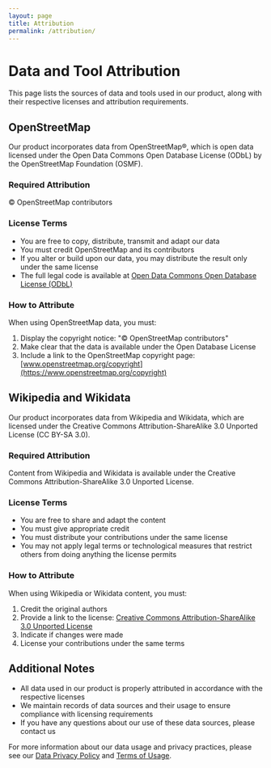 ```yaml
---
layout: page
title: Attribution
permalink: /attribution/
---
```


# Data and Tool Attribution

This page lists the sources of data and tools used in our product, along with their respective licenses and attribution requirements.

## OpenStreetMap

Our product incorporates data from OpenStreetMap®, which is open data licensed under the Open Data Commons Open Database License (ODbL) by the OpenStreetMap Foundation (OSMF).

### Required Attribution
© OpenStreetMap contributors

### License Terms
- You are free to copy, distribute, transmit and adapt our data
- You must credit OpenStreetMap and its contributors
- If you alter or build upon our data, you may distribute the result only under the same license
- The full legal code is available at [Open Data Commons Open Database License (ODbL)](https://opendatacommons.org/licenses/odbl/)

### How to Attribute
When using OpenStreetMap data, you must:
1. Display the copyright notice: "© OpenStreetMap contributors"
2. Make clear that the data is available under the Open Database License
3. Include a link to the OpenStreetMap copyright page: [www.openstreetmap.org/copyright](https://www.openstreetmap.org/copyright)

## Wikipedia and Wikidata

Our product incorporates data from Wikipedia and Wikidata, which are licensed under the Creative Commons Attribution-ShareAlike 3.0 Unported License (CC BY-SA 3.0).

### Required Attribution
Content from Wikipedia and Wikidata is available under the Creative Commons Attribution-ShareAlike 3.0 Unported License.

### License Terms
- You are free to share and adapt the content
- You must give appropriate credit
- You must distribute your contributions under the same license
- You may not apply legal terms or technological measures that restrict others from doing anything the license permits

### How to Attribute
When using Wikipedia or Wikidata content, you must:
1. Credit the original authors
2. Provide a link to the license: [Creative Commons Attribution-ShareAlike 3.0 Unported License](https://creativecommons.org/licenses/by-sa/3.0/)
3. Indicate if changes were made
4. License your contributions under the same terms

## Additional Notes

- All data used in our product is properly attributed in accordance with the respective licenses
- We maintain records of data sources and their usage to ensure compliance with licensing requirements
- If you have any questions about our use of these data sources, please contact us

For more information about our data usage and privacy practices, please see our [Data Privacy Policy](/privacy/) and [Terms of Usage](/terms/). 